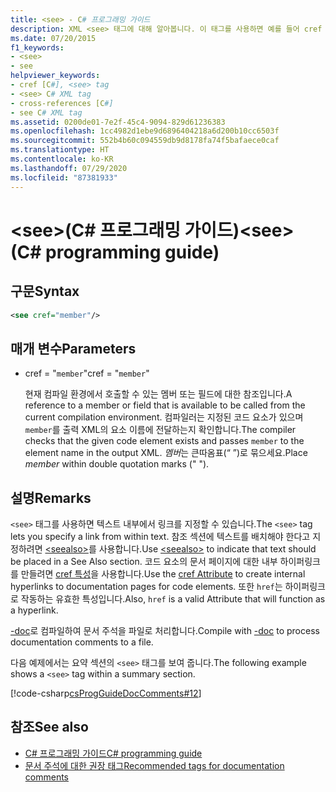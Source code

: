 ```yaml
---
title: <see> - C# 프로그래밍 가이드
description: XML <see> 태그에 대해 알아봅니다. 이 태그를 사용하면 예를 들어 cref 특성을 사용하여 텍스트 내에서 링크를 지정할 수 있습니다.
ms.date: 07/20/2015
f1_keywords:
- <see>
- see
helpviewer_keywords:
- cref [C#], <see> tag
- <see> C# XML tag
- cross-references [C#]
- see C# XML tag
ms.assetid: 0200de01-7e2f-45c4-9094-829d61236383
ms.openlocfilehash: 1cc4982d1ebe9d6896404218a6d200b10cc6503f
ms.sourcegitcommit: 552b4b60c094559db9d8178fa74f5bafaece0caf
ms.translationtype: HT
ms.contentlocale: ko-KR
ms.lasthandoff: 07/29/2020
ms.locfileid: "87381933"
---
```

# <a name="see-c-programming-guide"></a><span data-ttu-id="5f4da-104">\<see>(C# 프로그래밍 가이드)</span><span class="sxs-lookup"><span data-stu-id="5f4da-104">\<see> (C# programming guide)</span></span>

## <a name="syntax"></a><span data-ttu-id="5f4da-105">구문</span><span class="sxs-lookup"><span data-stu-id="5f4da-105">Syntax</span></span>

```xml
<see cref="member"/>
```

## <a name="parameters"></a><span data-ttu-id="5f4da-106">매개 변수</span><span class="sxs-lookup"><span data-stu-id="5f4da-106">Parameters</span></span>

- <span data-ttu-id="5f4da-107">cref = "`member`"</span><span class="sxs-lookup"><span data-stu-id="5f4da-107">cref = "`member`"</span></span>

  <span data-ttu-id="5f4da-108">현재 컴파일 환경에서 호출할 수 있는 멤버 또는 필드에 대한 참조입니다.</span><span class="sxs-lookup"><span data-stu-id="5f4da-108">A reference to a member or field that is available to be called from the current compilation environment.</span></span> <span data-ttu-id="5f4da-109">컴파일러는 지정된 코드 요소가 있으며 `member`를 출력 XML의 요소 이름에 전달하는지 확인합니다.</span><span class="sxs-lookup"><span data-stu-id="5f4da-109">The compiler checks that the given code element exists and passes `member` to the element name in the output XML.</span></span> <span data-ttu-id="5f4da-110">*멤버*는 큰따옴표(“ ”)로 묶으세요.</span><span class="sxs-lookup"><span data-stu-id="5f4da-110">Place *member* within double quotation marks (" ").</span></span>

## <a name="remarks"></a><span data-ttu-id="5f4da-111">설명</span><span class="sxs-lookup"><span data-stu-id="5f4da-111">Remarks</span></span>

<span data-ttu-id="5f4da-112">`<see>` 태그를 사용하면 텍스트 내부에서 링크를 지정할 수 있습니다.</span><span class="sxs-lookup"><span data-stu-id="5f4da-112">The `<see>` tag lets you specify a link from within text.</span></span> <span data-ttu-id="5f4da-113">참조 섹션에 텍스트를 배치해야 한다고 지정하려면 [\<seealso>](./seealso.md)를 사용합니다.</span><span class="sxs-lookup"><span data-stu-id="5f4da-113">Use [\<seealso>](./seealso.md) to indicate that text should be placed in a See Also section.</span></span> <span data-ttu-id="5f4da-114">코드 요소의 문서 페이지에 대한 내부 하이퍼링크를 만들려면 [cref 특성](./cref-attribute.md)을 사용합니다.</span><span class="sxs-lookup"><span data-stu-id="5f4da-114">Use the [cref Attribute](./cref-attribute.md) to create internal hyperlinks to documentation pages for code elements.</span></span> <span data-ttu-id="5f4da-115">또한 ``href``는 하이퍼링크로 작동하는 유효한 특성입니다.</span><span class="sxs-lookup"><span data-stu-id="5f4da-115">Also, ``href`` is a valid Attribute that will function as a hyperlink.</span></span>

<span data-ttu-id="5f4da-116">[-doc](../../language-reference/compiler-options/doc-compiler-option.md)로 컴파일하여 문서 주석을 파일로 처리합니다.</span><span class="sxs-lookup"><span data-stu-id="5f4da-116">Compile with [-doc](../../language-reference/compiler-options/doc-compiler-option.md) to process documentation comments to a file.</span></span>

<span data-ttu-id="5f4da-117">다음 예제에서는 요약 섹션의 `<see>` 태그를 보여 줍니다.</span><span class="sxs-lookup"><span data-stu-id="5f4da-117">The following example shows a `<see>` tag within a summary section.</span></span>

[!code-csharp[csProgGuideDocComments#12](~/samples/snippets/csharp/VS_Snippets_VBCSharp/csProgGuideDocComments/CS/DocComments.cs#12)]

## <a name="see-also"></a><span data-ttu-id="5f4da-118">참조</span><span class="sxs-lookup"><span data-stu-id="5f4da-118">See also</span></span>

- [<span data-ttu-id="5f4da-119">C# 프로그래밍 가이드</span><span class="sxs-lookup"><span data-stu-id="5f4da-119">C# programming guide</span></span>](../index.md)
- [<span data-ttu-id="5f4da-120">문서 주석에 대한 권장 태그</span><span class="sxs-lookup"><span data-stu-id="5f4da-120">Recommended tags for documentation comments</span></span>](./recommended-tags-for-documentation-comments.md)
